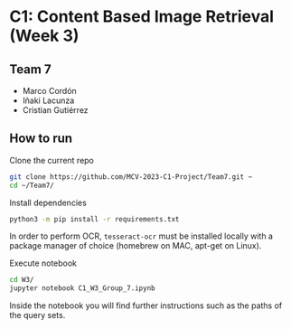 # C1: Content Based Image Retrieval (Week 3)

## Team 7
- Marco Cordón
- Iñaki Lacunza
- Cristian Gutiérrez

## How to run

Clone the current repo
```bash
git clone https://github.com/MCV-2023-C1-Project/Team7.git ~
cd ~/Team7/
```

Install dependencies
```bash
python3 -m pip install -r requirements.txt
```
In order to perform OCR, `tesseract-ocr` must be installed locally with a package manager of choice (homebrew on MAC, apt-get on Linux).

Execute notebook
```bash
cd W3/
jupyter notebook C1_W3_Group_7.ipynb
```

Inside the notebook you will find further instructions such as the paths of the query sets.
